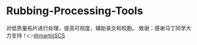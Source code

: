 # Rubbing-Processing-Tools
对低质量拓片进行处理，提高可视度，辅助录文和校勘。
致谢：感谢马丁同学大力支持！👉[@martinSCS](https://github.com/martinSCS)
